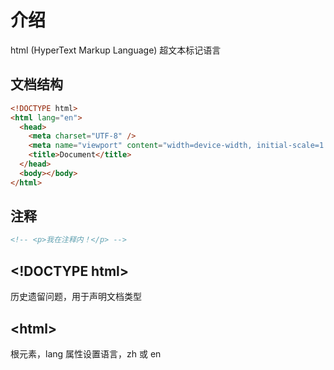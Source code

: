 # 介绍

html (HyperText Markup Language) 超文本标记语言

## 文档结构

```html
<!DOCTYPE html>
<html lang="en">
  <head>
    <meta charset="UTF-8" />
    <meta name="viewport" content="width=device-width, initial-scale=1.0" />
    <title>Document</title>
  </head>
  <body></body>
</html>
```

## 注释

```html
<!-- <p>我在注释内！</p> -->
```

## \<!DOCTYPE html>

历史遗留问题，用于声明文档类型

## \<html>

根元素，lang 属性设置语言，zh 或 en
